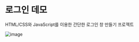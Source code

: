 # 로그인 데모

HTML/CSS와 JavaScript를 이용한 간단한 로그인 창 만들기 프로젝트

![image](https://user-images.githubusercontent.com/30149272/105841585-2ddef480-6018-11eb-8a8e-796a2ef01366.png)
